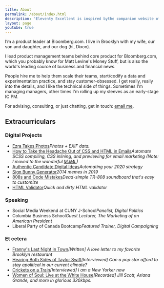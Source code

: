 ```yaml
---
title: About
permalink: /about/index.html
description: 'Eleventy Excellent is inspired bythe companion website of Andy Bell’s talk "Be the browser’s mentor, not its micromanager".'
layout: page
youtube: true
---
```


I’m a product leader at Bloomberg.com. I live in Brooklyn with my wife, our son and daughter, and our dog (hi, Dixon).

I lead product management teams behind core product for Bloomberg.com, which you probably know for Matt Levine's Money Stuff, but is also the world's leading source of business and financial news.

People hire me to help them scale their teams, start/codify a data and experimentation practice, and stay customer-obsessed. I get really, really into the details, and I like the technical side of things. Sometimes I'm managing managers, other times I'm rolling up my sleeves as an early-stage IC PM.

For advising, consulting, or just chatting, get in touch: [email me](mailto:contact@ezramechaber.com).

## Extracurriculars

### Digital Projects


* [Ezra Takes Photos](https://www.ezratakes.photos/)*Photos + EXIF data.*
* [How to Take the Headache Out of CSS and HTML in Emails](https://dev.to/glitch/how-to-take-the-headache-out-of-css-and-html-in-emails-2kf0)*Automate SCSS compiling, CSS inlining, and previewing for email marketing (Note: I moved to the wonderful [MJML](https://mjml.io/))*
* [Authentic Candidate Digital Ideas](https://glitch.com/~authentic-ideas)*Automating your 2020 strategy*
* [Sign Bunny Generator](https://glitch.com/~sign-bunny)*2014 memes in 2019*
* [808s and Code Mistakes](https://glitch.com/~sound-board)*Dead-simple TR-808 soundboard that's easy to customize*
* [HTML Validator](https://glitch.com/~validate)*Quick and dirty HTML validator*

### Speaking
* Social Media Weekend at CUNY J-School*Panelist, Digital Politics*
* Columbia Business School*Guest Lecturer, The Marketing of an American President*
* Liberal Party of Canada Bootcamp*Featured Trainer, Digital Campaigning*

### Et cetera
* [Franny's Last Night in Town](https://medium.com/@ezramechaber/frannys-last-night-in-town-34ee3fcf20ea/)*[Written] A love letter to my favorite Brooklyn restaurant*
* [Hearing Both Sides of Taylor Swift](https://www.theringer.com/music/2017/11/8/16621926/hearing-both-sides-of-taylor-swift)*[Interviewed] Can a pop star afford to stay apolitical in our current climate?*
* [Crickets on a Train](https://www.huffpost.com/entry/crickets-new-york-subway-zaida-pugh_n_57c0a0e0e4b02673445011fa)*[Interviewed] I am a New Yorker now*
* [Women of Soul: Live at the White House](https://soundcloud.com/obamawhitehouse/sets/in-performance-at-the-white)*[Recorded] Jill Scott, Ariana Grande, and more in glorious 320kbps.*
